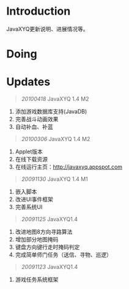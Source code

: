 # Introduction #

JavaXYQ更新说明、进展情况等。


# Doing #


# Updates #
> _20100418_ JavaXYQ 1.4 M2
  1. 添加游戏数据库支持(JavaDB)
  1. 完善战斗动画效果
  1. 自动补血、补蓝

> _20100306_ JavaXYQ 1.4 M2
  1. Applet版本
  1. 在线下载资源
  1. 在线运行主页：http://javaxyq.appspot.com

> _20091130_ JavaXYQ 1.4 M1
  1. 嵌入脚本
  1. 改进UI事件框架
  1. 完善系统UI
> _20091125_ JavaXYQ1.4
  1. 改进地图8方向寻路算法
  1. 增加部分地图掩码
  1. 键盘方向键行走时掩码判定
  1. 完成简单师门任务（送信、寻物、巡逻）

> _20091123_ JavaXYQ1.4
  1. 游戏任务系统框架
